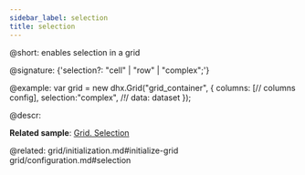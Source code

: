 ```yaml
---
sidebar_label: selection
title: selection
---          
```


@short: enables selection in a grid

@signature: {'selection?: "cell" | "row" | "complex";'}

@example: 
var grid = new dhx.Grid("grid_container", {
	columns: [// columns config],
	selection:"complex",  /*!*/
	data: dataset
});



@descr: 

**Related sample**: [Grid. Selection](https://snippet.dhtmlx.com/ad6roqsx)

@related: grid/initialization.md#initialize-grid
grid/configuration.md#selection
